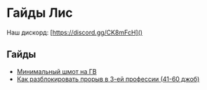 # Гайды Лис
Наш дискорд: [https://discord.gg/CK8mFcH]()

## Гайды

- [Минимальный шмот на ГВ](./minimal-woe)
- [Как разблокировать прорыв в 3-ей профессии (41-60 джоб)](./guide/ep5/3rd-job-break)

